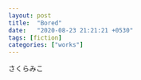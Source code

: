 ```yaml
---
layout: post
title:  "Bored"
date:   "2020-08-23 21:21:21 +0530"
tags: [fiction]
categories: ["works"]
---
```


さくらみこ